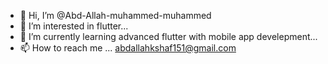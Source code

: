 - 👋 Hi, I’m @Abd-Allah-muhammed-muhammed
- 👀 I’m interested in  flutter...
- 🌱 I’m currently learning advanced flutter
   with mobile app develepment...
- 📫 How to reach me ... abdallahkshaf151@gmail.com

<!---
Abd-Allah-muhammed-muhammed/Abd-Allah-muhammed-muhammed is a ✨ special ✨ repository because its `README.md` (this file) appears on your GitHub profile.
You can click the Preview link to take a look at your changes.
--->
